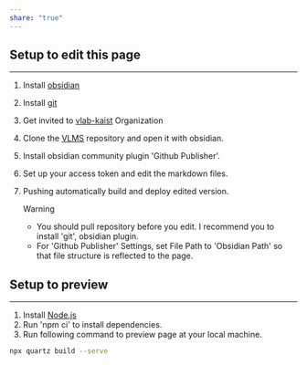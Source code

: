 ```yaml
---
share: "true"
---
```


## Setup to edit this page
---
1. Install [obsidian](https://obsidian.md/)
2. Install [git](https://git-scm.com/)
3. Get invited to [vlab-kaist](https://github.com/vlab-kaist) Organization
4. Clone the [VLMS](https://github.com/vlab-kaist/VLMS) repository and open it with obsidian.
5. Install obsidian community plugin 'Github Publisher'.
6. Set up your access token and edit the markdown files.
7. Pushing automatically build and deploy edited version.

   >[!Warning]
   > - You should pull repository before you edit. I recommend you to install 'git', obsidian plugin.
   > - For 'Github Publisher' Settings, set File Path to 'Obsidian Path' so that file structure is reflected to the page.

## Setup to preview
---
1. Install [Node.js](https://nodejs.org/en)
2. Run 'npm ci' to install dependencies.
3. Run following command to preview page at your local machine.

```bash
npx quartz build --serve
```